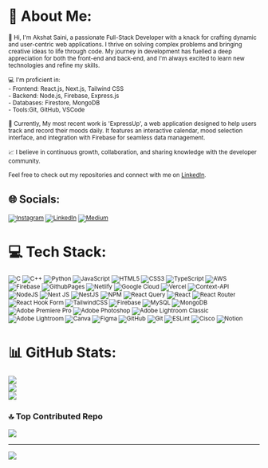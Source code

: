 # 💫 About Me:
<small>👋 Hi, I'm Akshat Saini, a passionate Full-Stack Developer with a knack for crafting dynamic and user-centric web applications. I thrive on solving complex problems and bringing creative ideas to life through code. My journey in development has fuelled a deep appreciation for both the front-end and back-end, and I'm always excited to learn new technologies and refine my skills.<br><br>💻 I'm proficient in:<br>- Frontend: React.js, Next.js, Tailwind CSS<br>- Backend: Node.js, Firebase, Express.js<br>- Databases: Firestore, MongoDB<br>- Tools:Git, GitHub, VSCode<br><br>🚀 Currently, My most recent work is 'ExpressUp', a web application designed to help users track and record their moods daily. It features an interactive calendar, mood selection interface, and integration with Firebase for seamless data management.<br><br>📈 I believe in continuous growth, collaboration, and sharing knowledge with the developer community.<br><br>Feel free to check out my repositories and connect with me on [LinkedIn](https://www.linkedin.com/in/axshatInd).</small>

## 🌐 Socials:
<small>[![Instagram](https://img.shields.io/badge/Instagram-%23E4405F.svg?logo=Instagram&logoColor=white)](https://instagram.com/akshat.7_) [![LinkedIn](https://img.shields.io/badge/LinkedIn-%230077B5.svg?logo=linkedin&logoColor=white)](https://linkedin.com/in/axshatInd) [![Medium](https://img.shields.io/badge/Medium-12100E?logo=medium&logoColor=white)](https://medium.com/@axshatInd)</small>

# 💻 Tech Stack:
<small>![C](https://img.shields.io/badge/c-%2300599C.svg?style=for-the-badge&logo=c&logoColor=white) ![C++](https://img.shields.io/badge/c++-%2300599C.svg?style=for-the-badge&logo=c%2B%2B&logoColor=white) ![Python](https://img.shields.io/badge/python-3670A0?style=for-the-badge&logo=python&logoColor=ffdd54) ![JavaScript](https://img.shields.io/badge/javascript-%23323330.svg?style=for-the-badge&logo=javascript&logoColor=%23F7DF1E) ![HTML5](https://img.shields.io/badge/html5-%23E34F26.svg?style=for-the-badge&logo=html5&logoColor=white) ![CSS3](https://img.shields.io/badge/css3-%231572B6.svg?style=for-the-badge&logo=css3&logoColor=white) ![TypeScript](https://img.shields.io/badge/typescript-%23007ACC.svg?style=for-the-badge&logo=typescript&logoColor=white) ![AWS](https://img.shields.io/badge/AWS-%23FF9900.svg?style=for-the-badge&logo=amazon-aws&logoColor=white) ![Firebase](https://img.shields.io/badge/firebase-%23039BE5.svg?style=for-the-badge&logo=firebase) ![GithubPages](https://img.shields.io/badge/github%20pages-121013?style=for-the-badge&logo=github&logoColor=white) ![Netlify](https://img.shields.io/badge/netlify-%23000000.svg?style=for-the-badge&logo=netlify&logoColor=#00C7B7) ![Google Cloud](https://img.shields.io/badge/GoogleCloud-%234285F4.svg?style=for-the-badge&logo=google-cloud&logoColor=white) ![Vercel](https://img.shields.io/badge/vercel-%23000000.svg?style=for-the-badge&logo=vercel&logoColor=white) ![Context-API](https://img.shields.io/badge/Context--Api-000000?style=for-the-badge&logo=react) ![NodeJS](https://img.shields.io/badge/node.js-6DA55F?style=for-the-badge&logo=node.js&logoColor=white) ![Next JS](https://img.shields.io/badge/Next-black?style=for-the-badge&logo=next.js&logoColor=white) ![NestJS](https://img.shields.io/badge/nestjs-%23E0234E.svg?style=for-the-badge&logo=nestjs&logoColor=white) ![NPM](https://img.shields.io/badge/NPM-%23CB3837.svg?style=for-the-badge&logo=npm&logoColor=white) ![React Query](https://img.shields.io/badge/-React%20Query-FF4154?style=for-the-badge&logo=react%20query&logoColor=white) ![React](https://img.shields.io/badge/react-%2320232a.svg?style=for-the-badge&logo=react&logoColor=%2361DAFB) ![React Router](https://img.shields.io/badge/React_Router-CA4245?style=for-the-badge&logo=react-router&logoColor=white) ![React Hook Form](https://img.shields.io/badge/React%20Hook%20Form-%23EC5990.svg?style=for-the-badge&logo=reacthookform&logoColor=white) ![TailwindCSS](https://img.shields.io/badge/tailwindcss-%2338B2AC.svg?style=for-the-badge&logo=tailwind-css&logoColor=white) ![Firebase](https://img.shields.io/badge/firebase-a08021?style=for-the-badge&logo=firebase&logoColor=ffcd34) ![MySQL](https://img.shields.io/badge/mysql-4479A1.svg?style=for-the-badge&logo=mysql&logoColor=white) ![MongoDB](https://img.shields.io/badge/MongoDB-%234ea94b.svg?style=for-the-badge&logo=mongodb&logoColor=white) ![Adobe Premiere Pro](https://img.shields.io/badge/Adobe%20Premiere%20Pro-9999FF.svg?style=for-the-badge&logo=Adobe%20Premiere%20Pro&logoColor=white) ![Adobe Photoshop](https://img.shields.io/badge/adobe%20photoshop-%2331A8FF.svg?style=for-the-badge&logo=adobe%20photoshop&logoColor=white) ![Adobe Lightroom Classic](https://img.shields.io/badge/Adobe%20Lightroom%20Classic-31A8FF.svg?style=for-the-badge&logo=Adobe%20Lightroom%20Classic&logoColor=white) ![Adobe Lightroom](https://img.shields.io/badge/Adobe%20Lightroom-31A8FF.svg?style=for-the-badge&logo=Adobe%20Lightroom&logoColor=white) ![Canva](https://img.shields.io/badge/Canva-%2300C4CC.svg?style=for-the-badge&logo=Canva&logoColor=white) ![Figma](https://img.shields.io/badge/figma-%23F24E1E.svg?style=for-the-badge&logo=figma&logoColor=white) ![GitHub](https://img.shields.io/badge/github-%23121011.svg?style=for-the-badge&logo=github&logoColor=white) ![Git](https://img.shields.io/badge/git-%23F05033.svg?style=for-the-badge&logo=git&logoColor=white) ![ESLint](https://img.shields.io/badge/ESLint-4B3263?style=for-the-badge&logo=eslint&logoColor=white) ![Cisco](https://img.shields.io/badge/cisco-%23049fd9.svg?style=for-the-badge&logo=cisco&logoColor=black) ![Notion](https://img.shields.io/badge/Notion-%23000000.svg?style=for-the-badge&logo=notion&logoColor=white)</small>

# 📊 GitHub Stats:
<small>![](https://github-readme-stats.vercel.app/api?username=axshatInd&theme=dark&hide_border=false&include_all_commits=true&count_private=false)<br/>
![](https://github-readme-streak-stats.herokuapp.com/?user=axshatInd&theme=dark&hide_border=false)<br/>
![](https://github-readme-stats.vercel.app/api/top-langs/?username=axshatInd&theme=dark&hide_border=false&include_all_commits=true&count_private=false&layout=compact)</small>

### 🔝 Top Contributed Repo
<small>![](https://github-contributor-stats.vercel.app/api?username=axshatInd&limit=5&theme=dark&combine_all_yearly_contributions=true)</small>

---
<small>[![](https://visitcount.itsvg.in/api?id=axshatInd&icon=0&color=0)](https://visitcount.itsvg.in)</small>
